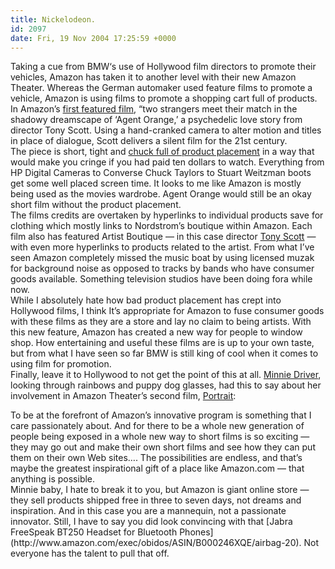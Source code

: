 ```yaml
---
title: Nickelodeon.
id: 2097
date: Fri, 19 Nov 2004 17:25:59 +0000
---
```


Taking a cue from <span class="caps">BMW</span>‘s use of Hollywood film directors to promote their vehicles, Amazon has taken it to another level with their new Amazon Theater. Whereas the German automaker used feature films to promote a vehicle, Amazon is using films to promote a shopping cart full of products.  
 In Amazon’s [first featured film](http://www.amazon.com/exec/obidos/tg/browse/-/13609401), “two strangers meet their match in the shadowy dreamscape of ‘Agent Orange,’ a psychedelic love story from director Tony Scott. Using a hand-cranked camera to alter motion and titles in place of dialogue, Scott delivers a silent film for the 21st century.  
 The piece is short, tight and [chuck full of product placement](http://www.amazon.com/exec/obidos/tg/browse/-/13609401) in a way that would make you cringe if you had paid ten dollars to watch. Everything from HP Digital Cameras to Converse Chuck Taylors to Stuart Weitzman boots get some well placed screen time. It looks to me like Amazon is mostly being used as the movies wardrobe. Agent Orange would still be an okay short film without the product placement.  
 The films credits are overtaken by hyperlinks to individual products save for clothing which mostly links to Nordstrom’s boutique within Amazon. Each film also has featured Artist Boutique — in this case director [Tony Scott](http://www.amazon.com/exec/obidos/tg/browse/-/13609451) — with even more hyperlinks to products related to the artist. From what I’ve seen Amazon completely missed the music boat by using licensed muzak for background noise as opposed to tracks by bands who have consumer goods available. Something television studios have been doing fora while now.  
 While I absolutely hate how bad product placement has crept into Hollywood films, I think It’s appropriate for Amazon to fuse consumer goods with these films as they are a store and lay no claim to being artists. With this new feature, Amazon has created a new way for people to window shop. How entertaining and useful these films are is up to your own taste, but from what I have seen so far <span class="caps">BMW</span> is still king of cool when it comes to using film for promotion.  
 Finally, leave it to Hollywood to not get the point of this at all. [Minnie Driver](http://www.amazon.com/exec/obidos/tg/browse/-/13609391), looking through rainbows and puppy dog glasses, had this to say about her involvement in Amazon Theater’s second film, [Portrait](http://www.amazon.com/exec/obidos/tg/browse/-/13609391):

<div class="quote">To be at the forefront of Amazon’s innovative program is something that I care passionately about. And for there to be a whole new generation of people being exposed in a whole new way to short films is so exciting — they may go out and make their own short films and see how they can put them on their own Web sites…. The possibilities are endless, and that’s maybe the greatest inspirational gift of a place like Amazon.com — that anything is possible.</div>Minnie baby, I hate to break it to you, but Amazon is giant online store — they sell products shipped free in three to seven days, not dreams and inspiration. And in this case you are a mannequin, not a passionate innovator. Still, I have to say you did look convincing with that [Jabra FreeSpeak BT250 Headset for Bluetooth Phones](http://www.amazon.com/exec/obidos/ASIN/B000246XQE/airbag-20). Not everyone has the talent to pull that off.


